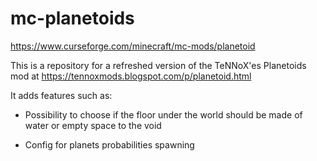 # mc-planetoids
https://www.curseforge.com/minecraft/mc-mods/planetoid

This is a repository for a refreshed version of the TeNNoX'es Planetoids mod at https://tennoxmods.blogspot.com/p/planetoid.html

It adds features such as:

- Possibility to choose if the floor under the world should be made of water or empty space to
the void

- Config for planets probabilities spawning
